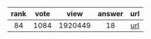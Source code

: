 
| rank | vote | view | answer | url |
|:-:|:-:|:-:|:-:|:-:|
|84|1084|1920449|18| [url](http://stackoverflow.com/questions/627435/how-do-i-remove-an-element-from-a-list-by-index-in-python) |
